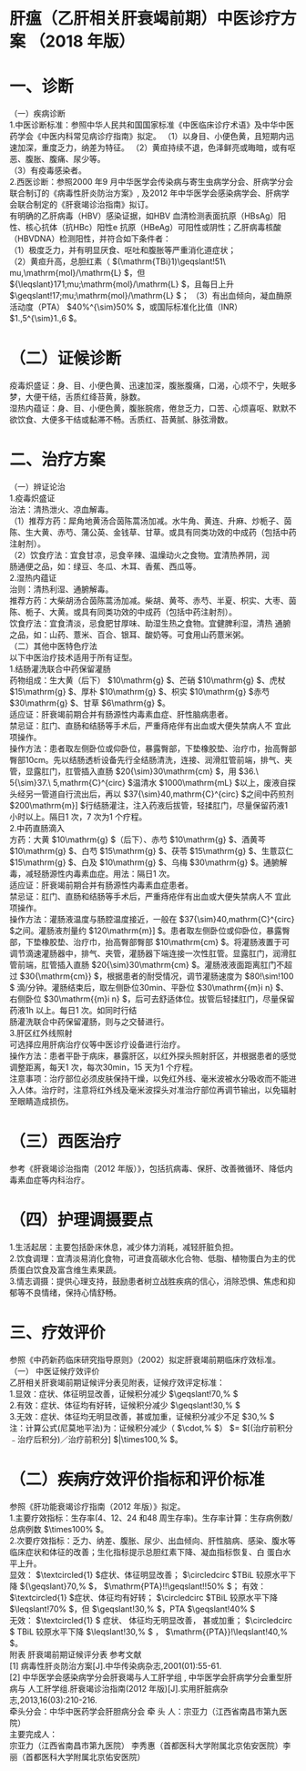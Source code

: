 # 肝瘟（乙肝相关肝衰竭前期）中医诊疗方案 （2018 年版）  
# 一、诊断  
（一）疾病诊断  
1.中医诊断标准：参照中华人民共和国国家标准《中医临床诊疗术语》及中华中医药学会《中医内科常见病诊疗指南》拟定。 （1）以身目、小便色黄，且短期内迅速加深，重度乏力，纳差为特征。 （2）黄疸持续不退，色泽鲜亮或晦暗，或有呕恶、腹胀、腹痛、尿少等。  
（3）有疫毒感染者。  
2.西医诊断：参照2000 年9 月中华医学会传染病与寄生虫病学分会、肝病学分会联合制订的《病毒性肝炎防治方案》, 及2012 年中华医学会感染病学会、肝病学会联合制定的《肝衰竭诊治指南》拟订。  
有明确的乙肝病毒（HBV）感染证据，如HBV 血清检测表面抗原（HBsAg）阳性、核心抗体（抗HBc）阳性e 抗原（HBeAg）可阳性或阴性；乙肝病毒核酸（HBVDNA）检测阳性，并符合如下条件者：  
（1）极度乏力，并有明显厌食、呕吐和腹胀等严重消化道症状；  
（2）黄疸升高，总胆红素（ $(\mathrm{TBi}1)\geqslant\!51\ mu\,\mathrm{mol}/\mathrm{L} $，但 ${\leqslant}171\;mu\;\mathrm{mol}/\mathrm{L} $，且每日上升 $\geqslant\!17\;mu\;\mathrm{mol}/\mathrm{L} $； （3）有出血倾向，凝血酶原活动度（PTA） $40\%^{\sim}50\% $，或国际标准化比值（INR） $1.\,5^{\sim}1.\,6 $。  
# （二）证候诊断  
疫毒炽盛证：身、目、小便色黄、迅速加深，腹胀腹痛，口渴，心烦不宁，失眠多梦，大便干结，舌质红绛苔黄，脉数。  
湿热内蕴证：身、目、小便色黄，腹胀脘痞，倦怠乏力，口苦、心烦喜呕、默默不欲饮食、大便多干结或黏滞不畅。舌质红、苔黄腻、脉弦滑数。  
# 二、治疗方案  
（一）辨证论治  
1.疫毒炽盛证  
治法：清热泄火、凉血解毒。  
（1）推荐方药：犀角地黄汤合茵陈蒿汤加减。水牛角、黄连、升麻、炒栀子、茵陈、生大黄、赤芍、蒲公英、金钱草、甘草。或具有同类功效的中成药（包括中药注射剂）。  
（2）饮食疗法：宜食甘凉，忌食辛辣、温燥动火之食物。宜清热养阴，润  
肠通便之品，如：绿豆、冬瓜、木耳、香蕉、西瓜等。  
2.湿热内蕴证  
治则：清热利湿、通腑解毒。  
推荐方药：大柴胡汤合茵陈蒿汤加减。柴胡、黄芩、赤芍、半夏、枳实、大枣、茵陈、栀子、大黄。或具有同类功效的中成药（包括中药注射剂）。  
饮食疗法：宜食清淡，忌食肥甘厚味、助湿生热之食物。宜健脾利湿，清热 通腑之品，如：山药、薏米、百合、银耳、酸奶等。可食用山药薏米粥。  
（二）其他中医特色疗法  
以下中医治疗技术适用于所有证型。  
1.结肠灌洗联合中药保留灌肠  
药物组成：生大黄（后下） $10\mathrm{g} $、芒硝 $10\mathrm{g} $、虎杖 $15\mathrm{g} $、厚朴 $10\mathrm{g} $、枳实 $10\mathrm{g} $赤芍 $30\mathrm{g} $、甘草 $6\mathrm{g} $。  
适应证：肝衰竭前期合并有肠源性内毒素血症、肝性脑病患者。  
禁忌证：肛门、直肠和结肠等手术后，严重痔疮伴有出血或大便失禁病人不 宜此项操作。  
操作方法：患者取左侧卧位或仰卧位，暴露臀部，下垫橡胶垫、治疗巾，抬高臀部臀部10cm。先以结肠透析设备先行全结肠清洗，连接、润滑肛管前端，排气、夹管，显露肛门，肛管插入直肠 $20{\sim}30\mathrm{cm} $，用 $36.\ 5{\sim}37.\ 5\,mathrm{C}^{circ} $温清水 $1000\mathrm{mL} $以上，废液自探头经另一管道自行流出后，再以 $37{\sim}40\,mathrm{C}^{circ} $之间中药煎剂 $200\mathrm{m}] $行结肠灌注，注入药液后拔管，轻揉肛门，尽量保留药液1 小时以上。隔日1 次，7 次为1 个疗程。  
2.中药直肠滴入  
方药：大黄 $10\mathrm{g} $（后下）、赤芍 $10\mathrm{g} $、酒黄芩 $10\mathrm{g} $、白芍 $15\mathrm{g} $、茯苓 $15\mathrm{g} $、生薏苡仁 $15\mathrm{g} $、白及 $10\mathrm{g} $、乌梅 $30\mathrm{g} $。通腑解毒，减轻肠源性内毒素血症。用法：隔日1 次。  
适应证：肝衰竭前期合并有肠源性内毒素血症患者。  
禁忌证：肛门、直肠和结肠等手术后，严重痔疮伴有出血或大便失禁病人不 宜此项操作。  
操作方法：灌肠液温度与肠腔温度接近，一般在 $37{\sim}40\,mathrm{C}^{circ} $之间。灌肠液剂量约 $120\mathrm{m}] $。患者取左侧卧位或仰卧位，暴露臀部，下垫橡胶垫、治疗巾，抬高臀部臀部 $10\mathrm{cm} $。将灌肠液置于可调节滴速灌肠器中，排气、夹管，灌肠器下端连接一次性肛管。显露肛门，润滑肛管前端，肛管插入直肠 $20{\sim}30\mathrm{cm} $。灌肠液液面距离肛门不超过 $30{\mathrm{cm}} $，根据患者的耐受情况，调节灌肠速度为 $80\!\sim\!100 $ 滴/分钟。灌肠结束后，取左侧卧位30min、平卧位 $30\mathrm{{m}i n} $、右侧卧位 $30\mathrm{{m}i n} $，后可去舒适体位。拔管后轻揉肛门，尽量保留药液1h 以上。每日1 次。如同时行结  
肠灌洗联合中药保留灌肠，则与之交替进行。  
3.肝区红外线照射  
可选择应用肝病治疗仪等中医诊疗设备进行治疗。  
操作方法：患者平卧于病床，暴露肝区，以红外探头照射肝区，并根据患者的感觉调整距离，每天1 次，每次30min，15 天为1 个疗程。  
注意事项：治疗部位必须皮肤保持干燥，以免红外线、毫米波被水分吸收而不能进入人体。治疗时，注意将红外线及毫米波探头对准治疗部位再调节输出，以免辐射至眼睛造成损伤。  
# （三）西医治疗  
参考《肝衰竭诊治指南（2012 年版）》，包括抗病毒、保肝、改善微循环、降低内毒素血症等内科治疗。  
# （四）护理调摄要点  
1.生活起居：主要包括卧床休息，减少体力消耗，减轻肝脏负担。  
2.饮食调理：宜清淡易消化食物，可进食高碳水化合物、低脂、植物蛋白为主的优质蛋白饮食及富含维生素果蔬。  
3.情志调摄：提供心理支持，鼓励患者树立战胜疾病的信心，消除恐惧、焦虑和抑郁等不良情绪，保持心情舒畅。  
# 三、疗效评价  
参照《中药新药临床研究指导原则》（2002）拟定肝衰竭前期临床疗效标准。  
（一） 中医证候疗效评价  
乙肝相关肝衰竭前期证候评分表见附表，证候疗效评定标准：  
1.显效：症状、体征明显改善，证候积分减少 $\geqslant\!70\,\% $  
2.有效：症状、体征均有好转，证候积分减少 $\geqslant\!30\,\% $  
3.无效：症状、体征均无明显改善，甚或加重，证候积分减少不足 $30\,\% $  
注：计算公式(尼莫地平法)为：证候积分减少（ $\cdot\,\% $） $= $[(治疗前积分﹣治疗后积分)／治疗前积分] $|\times100\,\% $。  
# （二）疾病疗效评价指标和评价标准  
参照《肝功能衰竭诊疗指南（2012 年版）》拟定。  
1.主要疗效指标：生存率(4、12、24 和48 周生存率)。生存率计算：生存病例数/总病例数 $\times100\% $。  
2.次要疗效指标：乏力、纳差、腹胀、尿少、出血倾向、肝性脑病、感染、腹水等临床症状和体征的改善；生化指标提示总胆红素下降、凝血指标恢复、白 蛋白水平上升。  
显效： $\textcircled{1} $症状、体征明显改善； $\circledcirc $TBiL 较原水平下降 ${\geqslant}70\,\% $， $\mathrm{PTA}\!\!\geqslant\!\!50\% $； 有效： $\textcircled{1} $症状、体征均有好转； $\circledcirc $TBiL 较原水平下降 $\leqslant\!70\% $，但 $\geqslant\!30\,\% $，PTA $\geqslant\!40\% $  
无效： $\textcircled{1} $ 症状、 体征均无明显改善， 甚或加重； $\circledcirc $ TBiL 较原水平下降 $\leqslant\!30\,\% $ ，
 $\mathrm{{PTA}}\!\leqslant\!40\,\% $。  
附表  肝衰竭前期证候评分表 
参考文献  
[1] 病毒性肝炎防治方案[J].中华传染病杂志,2001(01):55-61.  
[2]  中华医学会感染病学分会肝衰竭与人工肝学组 , 中华医学会肝病学分会重型肝病与 人工肝学组.肝衰竭诊治指南(2012 年版)[J].实用肝脏病杂志,2013,16(03):210-216.  
牵头分会：中华中医药学会肝胆病分会 牵 头 人：宗亚力（江西省南昌市第九医院）  
主要完成人：  
宗亚力（江西省南昌市第九医院） 李秀惠（首都医科大学附属北京佑安医院）李  丽（首都医科大学附属北京佑安医院）  